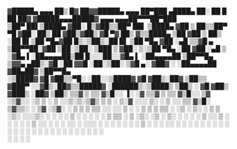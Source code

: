 ▓█████▄  ▄▄▄    ██▒   █▓ ██▓▓█████▄     ▄▄▄       ██▀███   ▄████▄   ██░ ██  █    ██  ██▓    ▓█████▄▄▄█████▓ ▄▄▄          ▄▄▄██▀▀▀██▀███  
▒██▀ ██▌▒████▄ ▓██░   █▒▓██▒▒██▀ ██▌   ▒████▄    ▓██ ▒ ██▒▒██▀ ▀█  ▓██░ ██▒ ██  ▓██▒▓██▒    ▓█   ▀▓  ██▒ ▓▒▒████▄          ▒██  ▓██ ▒ ██▒
░██   █▌▒██  ▀█▄▓██  █▒░▒██▒░██   █▌   ▒██  ▀█▄  ▓██ ░▄█ ▒▒▓█    ▄ ▒██▀▀██░▓██  ▒██░▒██░    ▒███  ▒ ▓██░ ▒░▒██  ▀█▄        ░██  ▓██ ░▄█ ▒
░▓█▄   ▌░██▄▄▄▄██▒██ █░░░██░░▓█▄   ▌   ░██▄▄▄▄██ ▒██▀▀█▄  ▒▓▓▄ ▄██▒░▓█ ░██ ▓▓█  ░██░▒██░    ▒▓█  ▄░ ▓██▓ ░ ░██▄▄▄▄██    ▓██▄██▓ ▒██▀▀█▄  
░▒████▓  ▓█   ▓██▒▒▀█░  ░██░░▒████▓     ▓█   ▓██▒░██▓ ▒██▒▒ ▓███▀ ░░▓█▒░██▓▒▒█████▓ ░██████▒░▒████▒ ▒██▒ ░  ▓█   ▓██▒    ▓███▒  ░██▓ ▒██▒
 ▒▒▓  ▒  ▒▒   ▓▒█░░ ▐░  ░▓   ▒▒▓  ▒     ▒▒   ▓▒█░░ ▒▓ ░▒▓░░ ░▒ ▒  ░ ▒ ░░▒░▒░▒▓▒ ▒ ▒ ░ ▒░▓  ░░░ ▒░ ░ ▒ ░░    ▒▒   ▓▒█░    ▒▓▒▒░  ░ ▒▓ ░▒▓░
 ░ ▒  ▒   ▒   ▒▒ ░░ ░░   ▒ ░ ░ ▒  ▒      ▒   ▒▒ ░  ░▒ ░ ▒░  ░  ▒    ▒ ░▒░ ░░░▒░ ░ ░ ░ ░ ▒  ░ ░ ░  ░   ░      ▒   ▒▒ ░    ▒ ░▒░    ░▒ ░ ▒░
 ░ ░  ░   ░   ▒     ░░   ▒ ░ ░ ░  ░      ░   ▒     ░░   ░ ░         ░  ░░ ░ ░░░ ░ ░   ░ ░      ░    ░        ░   ▒       ░ ░ ░    ░░   ░ 
   ░          ░  ░   ░   ░     ░             ░  ░   ░     ░ ░       ░  ░  ░   ░         ░  ░   ░  ░              ░  ░    ░   ░     ░     
 ░                  ░        ░                            ░                                                                              
